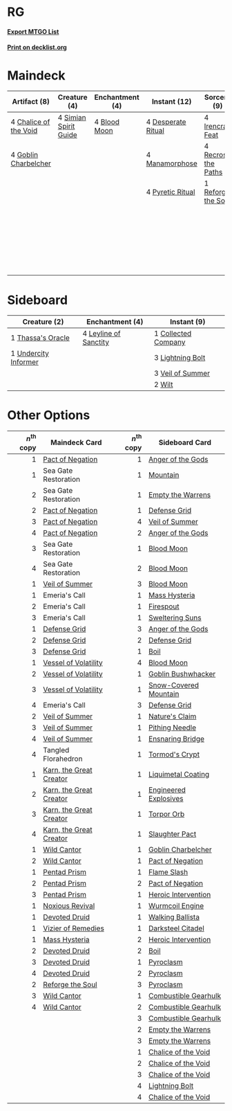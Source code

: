 # RG

#### [Export MTGO List](../collection/RG/RG.txt)
#### [Print on decklist.org](http://decklist.org/?deckmain=4%09Bala%20Ged%20Recovery%0A4%09Blood%20Moon%0A4%09Chalice%20of%20the%20Void%0A4%09Desperate%20Ritual%0A4%09Goblin%20Charbelcher%0A4%09Irencrag%20Feat%0A4%09Manamorphose%0A4%09Pyretic%20Ritual%0A4%09Recross%20the%20Paths%0A1%09Reforge%20the%20Soul%0A4%09Shatterskull%20Smashing%0A4%09Simian%20Spirit%20Guide%0A4%09Spikefield%20Hazard%0A3%09Tangled%20Florahedron%0A4%09Turntimber%20Symbiosis%0A4%09Valakut%20Awakening&deckside=1%09Collected%20Company%0A4%09Leyline%20of%20Sanctity%0A3%09Lightning%20Bolt%0A1%09Thassa's%20Oracle%0A1%09Undercity%20Informer%0A3%09Veil%20of%20Summer%0A2%09Wilt)
# Maindeck

|                                          Artifact (8)                                          |                                          Creature (4)                                          |                                   Enchantment (4)                                    |                                        Instant (12)                                        |                                         Sorcery (9)                                          |     Unknown (23)      |
|------------------------------------------------------------------------------------------------|------------------------------------------------------------------------------------------------|--------------------------------------------------------------------------------------|--------------------------------------------------------------------------------------------|----------------------------------------------------------------------------------------------|-----------------------|
|4 [Chalice of the Void](http://gatherer.wizards.com/Pages/Card/Details.aspx?multiverseid=442211)|4 [Simian Spirit Guide](http://gatherer.wizards.com/Pages/Card/Details.aspx?multiverseid=442137)|4 [Blood Moon](http://gatherer.wizards.com/Pages/Card/Details.aspx?multiverseid=45386)|4 [Desperate Ritual](http://gatherer.wizards.com/Pages/Card/Details.aspx?multiverseid=80275)|4 [Irencrag Feat](http://gatherer.wizards.com/Pages/Card/Details.aspx?multiverseid=473089)    |4 Bala Ged Recovery    |
|4 [Goblin Charbelcher](http://gatherer.wizards.com/Pages/Card/Details.aspx?multiverseid=438497) |                                                                                                |                                                                                      |4 [Manamorphose](http://gatherer.wizards.com/Pages/Card/Details.aspx?multiverseid=370568)   |4 [Recross the Paths](http://gatherer.wizards.com/Pages/Card/Details.aspx?multiverseid=152874)|4 Shatterskull Smashing|
|                                                                                                |                                                                                                |                                                                                      |4 [Pyretic Ritual](http://gatherer.wizards.com/Pages/Card/Details.aspx?multiverseid=205067) |1 [Reforge the Soul](http://gatherer.wizards.com/Pages/Card/Details.aspx?multiverseid=278256) |4 Spikefield Hazard    |
|                                                                                                |                                                                                                |                                                                                      |                                                                                            |                                                                                              |3 Tangled Florahedron  |
|                                                                                                |                                                                                                |                                                                                      |                                                                                            |                                                                                              |4 Turntimber Symbiosis |
|                                                                                                |                                                                                                |                                                                                      |                                                                                            |                                                                                              |4 Valakut Awakening    |


# Sideboard

|                                         Creature (2)                                          |                                        Enchantment (4)                                         |                                         Instant (9)                                          |
|-----------------------------------------------------------------------------------------------|------------------------------------------------------------------------------------------------|----------------------------------------------------------------------------------------------|
|1 [Thassa's Oracle](http://gatherer.wizards.com/Pages/Card/Details.aspx?multiverseid=476324)   |4 [Leyline of Sanctity](http://gatherer.wizards.com/Pages/Card/Details.aspx?multiverseid=204993)|1 [Collected Company](http://gatherer.wizards.com/Pages/Card/Details.aspx?multiverseid=394519)|
|1 [Undercity Informer](http://gatherer.wizards.com/Pages/Card/Details.aspx?multiverseid=366271)|                                                                                                |3 [Lightning Bolt](http://gatherer.wizards.com/Pages/Card/Details.aspx?multiverseid=806)      |
|                                                                                               |                                                                                                |3 [Veil of Summer](http://gatherer.wizards.com/Pages/Card/Details.aspx?multiverseid=466952)   |
|                                                                                               |                                                                                                |2 [Wilt](http://gatherer.wizards.com/Pages/Card/Details.aspx?multiverseid=479696)             |


# Other Options

|*n*<sup>th</sup> copy|                                          Maindeck Card                                           |*n*<sup>th</sup> copy|                                         Sideboard Card                                         |
|--------------------:|--------------------------------------------------------------------------------------------------|--------------------:|------------------------------------------------------------------------------------------------|
|                    1|[Pact of Negation](http://gatherer.wizards.com/Pages/Card/Details.aspx?multiverseid=442057)       |                    1|[Anger of the Gods](http://gatherer.wizards.com/Pages/Card/Details.aspx?multiverseid=438682)    |
|                    1|Sea Gate Restoration                                                                              |                    1|[Mountain](http://gatherer.wizards.com/Pages/Card/Details.aspx?multiverseid=439859)             |
|                    2|Sea Gate Restoration                                                                              |                    1|[Empty the Warrens](http://gatherer.wizards.com/Pages/Card/Details.aspx?multiverseid=426587)    |
|                    2|[Pact of Negation](http://gatherer.wizards.com/Pages/Card/Details.aspx?multiverseid=442057)       |                    1|[Defense Grid](http://gatherer.wizards.com/Pages/Card/Details.aspx?multiverseid=45481)          |
|                    3|[Pact of Negation](http://gatherer.wizards.com/Pages/Card/Details.aspx?multiverseid=442057)       |                    4|[Veil of Summer](http://gatherer.wizards.com/Pages/Card/Details.aspx?multiverseid=466952)       |
|                    4|[Pact of Negation](http://gatherer.wizards.com/Pages/Card/Details.aspx?multiverseid=442057)       |                    2|[Anger of the Gods](http://gatherer.wizards.com/Pages/Card/Details.aspx?multiverseid=438682)    |
|                    3|Sea Gate Restoration                                                                              |                    1|[Blood Moon](http://gatherer.wizards.com/Pages/Card/Details.aspx?multiverseid=45386)            |
|                    4|Sea Gate Restoration                                                                              |                    2|[Blood Moon](http://gatherer.wizards.com/Pages/Card/Details.aspx?multiverseid=45386)            |
|                    1|[Veil of Summer](http://gatherer.wizards.com/Pages/Card/Details.aspx?multiverseid=466952)         |                    3|[Blood Moon](http://gatherer.wizards.com/Pages/Card/Details.aspx?multiverseid=45386)            |
|                    1|Emeria's Call                                                                                     |                    1|[Mass Hysteria](http://gatherer.wizards.com/Pages/Card/Details.aspx?multiverseid=48191)         |
|                    2|Emeria's Call                                                                                     |                    1|[Firespout](http://gatherer.wizards.com/Pages/Card/Details.aspx?multiverseid=247407)            |
|                    3|Emeria's Call                                                                                     |                    1|[Sweltering Suns](http://gatherer.wizards.com/Pages/Card/Details.aspx?multiverseid=426851)      |
|                    1|[Defense Grid](http://gatherer.wizards.com/Pages/Card/Details.aspx?multiverseid=45481)            |                    3|[Anger of the Gods](http://gatherer.wizards.com/Pages/Card/Details.aspx?multiverseid=438682)    |
|                    2|[Defense Grid](http://gatherer.wizards.com/Pages/Card/Details.aspx?multiverseid=45481)            |                    2|[Defense Grid](http://gatherer.wizards.com/Pages/Card/Details.aspx?multiverseid=45481)          |
|                    3|[Defense Grid](http://gatherer.wizards.com/Pages/Card/Details.aspx?multiverseid=45481)            |                    1|[Boil](http://gatherer.wizards.com/Pages/Card/Details.aspx?multiverseid=14630)                  |
|                    1|[Vessel of Volatility](http://gatherer.wizards.com/Pages/Card/Details.aspx?multiverseid=409945)   |                    4|[Blood Moon](http://gatherer.wizards.com/Pages/Card/Details.aspx?multiverseid=45386)            |
|                    2|[Vessel of Volatility](http://gatherer.wizards.com/Pages/Card/Details.aspx?multiverseid=409945)   |                    1|[Goblin Bushwhacker](http://gatherer.wizards.com/Pages/Card/Details.aspx?multiverseid=177501)   |
|                    3|[Vessel of Volatility](http://gatherer.wizards.com/Pages/Card/Details.aspx?multiverseid=409945)   |                    1|[Snow-Covered Mountain](http://gatherer.wizards.com/Pages/Card/Details.aspx?multiverseid=121233)|
|                    4|Emeria's Call                                                                                     |                    3|[Defense Grid](http://gatherer.wizards.com/Pages/Card/Details.aspx?multiverseid=45481)          |
|                    2|[Veil of Summer](http://gatherer.wizards.com/Pages/Card/Details.aspx?multiverseid=466952)         |                    1|[Nature's Claim](http://gatherer.wizards.com/Pages/Card/Details.aspx?multiverseid=382316)       |
|                    3|[Veil of Summer](http://gatherer.wizards.com/Pages/Card/Details.aspx?multiverseid=466952)         |                    1|[Pithing Needle](http://gatherer.wizards.com/Pages/Card/Details.aspx?multiverseid=129526)       |
|                    4|[Veil of Summer](http://gatherer.wizards.com/Pages/Card/Details.aspx?multiverseid=466952)         |                    1|[Ensnaring Bridge](http://gatherer.wizards.com/Pages/Card/Details.aspx?multiverseid=15866)      |
|                    4|Tangled Florahedron                                                                               |                    1|[Tormod's Crypt](http://gatherer.wizards.com/Pages/Card/Details.aspx?multiverseid=389723)       |
|                    1|[Karn, the Great Creator](http://gatherer.wizards.com/Pages/Card/Details.aspx?multiverseid=460928)|                    1|[Liquimetal Coating](http://gatherer.wizards.com/Pages/Card/Details.aspx?multiverseid=389578)   |
|                    2|[Karn, the Great Creator](http://gatherer.wizards.com/Pages/Card/Details.aspx?multiverseid=460928)|                    1|[Engineered Explosives](http://gatherer.wizards.com/Pages/Card/Details.aspx?multiverseid=50139) |
|                    3|[Karn, the Great Creator](http://gatherer.wizards.com/Pages/Card/Details.aspx?multiverseid=460928)|                    1|[Torpor Orb](http://gatherer.wizards.com/Pages/Card/Details.aspx?multiverseid=233069)           |
|                    4|[Karn, the Great Creator](http://gatherer.wizards.com/Pages/Card/Details.aspx?multiverseid=460928)|                    1|[Slaughter Pact](http://gatherer.wizards.com/Pages/Card/Details.aspx?multiverseid=130704)       |
|                    1|[Wild Cantor](http://gatherer.wizards.com/Pages/Card/Details.aspx?multiverseid=96934)             |                    1|[Goblin Charbelcher](http://gatherer.wizards.com/Pages/Card/Details.aspx?multiverseid=438497)   |
|                    2|[Wild Cantor](http://gatherer.wizards.com/Pages/Card/Details.aspx?multiverseid=96934)             |                    1|[Pact of Negation](http://gatherer.wizards.com/Pages/Card/Details.aspx?multiverseid=442057)     |
|                    1|[Pentad Prism](http://gatherer.wizards.com/Pages/Card/Details.aspx?multiverseid=72860)            |                    1|[Flame Slash](http://gatherer.wizards.com/Pages/Card/Details.aspx?multiverseid=416914)          |
|                    2|[Pentad Prism](http://gatherer.wizards.com/Pages/Card/Details.aspx?multiverseid=72860)            |                    2|[Pact of Negation](http://gatherer.wizards.com/Pages/Card/Details.aspx?multiverseid=442057)     |
|                    3|[Pentad Prism](http://gatherer.wizards.com/Pages/Card/Details.aspx?multiverseid=72860)            |                    1|[Heroic Intervention](http://gatherer.wizards.com/Pages/Card/Details.aspx?multiverseid=423776)  |
|                    1|[Noxious Revival](http://gatherer.wizards.com/Pages/Card/Details.aspx?multiverseid=230067)        |                    1|[Wurmcoil Engine](http://gatherer.wizards.com/Pages/Card/Details.aspx?multiverseid=389756)      |
|                    1|[Devoted Druid](http://gatherer.wizards.com/Pages/Card/Details.aspx?multiverseid=135500)          |                    1|[Walking Ballista](http://gatherer.wizards.com/Pages/Card/Details.aspx?multiverseid=423848)     |
|                    1|[Vizier of Remedies](http://gatherer.wizards.com/Pages/Card/Details.aspx?multiverseid=426740)     |                    1|[Darksteel Citadel](http://gatherer.wizards.com/Pages/Card/Details.aspx?multiverseid=389479)    |
|                    1|[Mass Hysteria](http://gatherer.wizards.com/Pages/Card/Details.aspx?multiverseid=48191)           |                    2|[Heroic Intervention](http://gatherer.wizards.com/Pages/Card/Details.aspx?multiverseid=423776)  |
|                    2|[Devoted Druid](http://gatherer.wizards.com/Pages/Card/Details.aspx?multiverseid=135500)          |                    2|[Boil](http://gatherer.wizards.com/Pages/Card/Details.aspx?multiverseid=14630)                  |
|                    3|[Devoted Druid](http://gatherer.wizards.com/Pages/Card/Details.aspx?multiverseid=135500)          |                    1|[Pyroclasm](http://gatherer.wizards.com/Pages/Card/Details.aspx?multiverseid=129801)            |
|                    4|[Devoted Druid](http://gatherer.wizards.com/Pages/Card/Details.aspx?multiverseid=135500)          |                    2|[Pyroclasm](http://gatherer.wizards.com/Pages/Card/Details.aspx?multiverseid=129801)            |
|                    2|[Reforge the Soul](http://gatherer.wizards.com/Pages/Card/Details.aspx?multiverseid=278256)       |                    3|[Pyroclasm](http://gatherer.wizards.com/Pages/Card/Details.aspx?multiverseid=129801)            |
|                    3|[Wild Cantor](http://gatherer.wizards.com/Pages/Card/Details.aspx?multiverseid=96934)             |                    1|[Combustible Gearhulk](http://gatherer.wizards.com/Pages/Card/Details.aspx?multiverseid=417685) |
|                    4|[Wild Cantor](http://gatherer.wizards.com/Pages/Card/Details.aspx?multiverseid=96934)             |                    2|[Combustible Gearhulk](http://gatherer.wizards.com/Pages/Card/Details.aspx?multiverseid=417685) |
|                     |                                                                                                  |                    3|[Combustible Gearhulk](http://gatherer.wizards.com/Pages/Card/Details.aspx?multiverseid=417685) |
|                     |                                                                                                  |                    2|[Empty the Warrens](http://gatherer.wizards.com/Pages/Card/Details.aspx?multiverseid=426587)    |
|                     |                                                                                                  |                    3|[Empty the Warrens](http://gatherer.wizards.com/Pages/Card/Details.aspx?multiverseid=426587)    |
|                     |                                                                                                  |                    1|[Chalice of the Void](http://gatherer.wizards.com/Pages/Card/Details.aspx?multiverseid=442211)  |
|                     |                                                                                                  |                    2|[Chalice of the Void](http://gatherer.wizards.com/Pages/Card/Details.aspx?multiverseid=442211)  |
|                     |                                                                                                  |                    3|[Chalice of the Void](http://gatherer.wizards.com/Pages/Card/Details.aspx?multiverseid=442211)  |
|                     |                                                                                                  |                    4|[Lightning Bolt](http://gatherer.wizards.com/Pages/Card/Details.aspx?multiverseid=806)          |
|                     |                                                                                                  |                    4|[Chalice of the Void](http://gatherer.wizards.com/Pages/Card/Details.aspx?multiverseid=442211)  |

